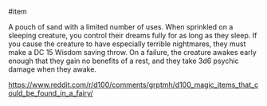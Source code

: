 #item 

A pouch of sand with a limited number of uses. When sprinkled on a sleeping creature, you control their dreams fully for as long as they sleep. If you cause the creature to have especially terrible nightmares, they must make a DC 15 Wisdom saving throw. On a failure, the creature awakes early enough that they gain no benefits of a rest, and they take 3d6 psychic damage when they awake.

https://www.reddit.com/r/d100/comments/grptmh/d100_magic_items_that_could_be_found_in_a_fairy/